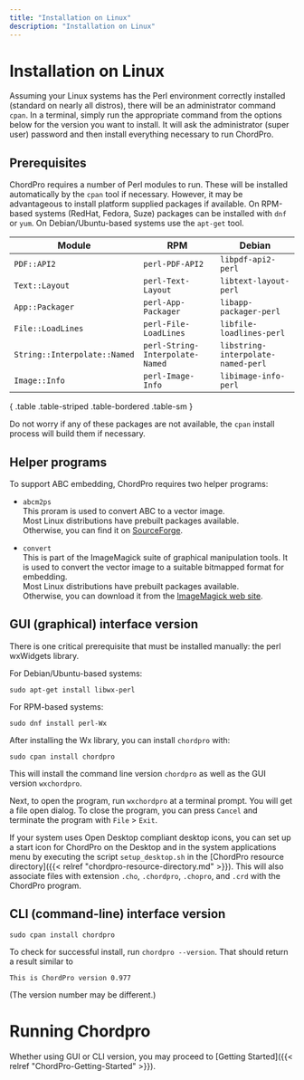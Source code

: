 ```yaml
---
title: "Installation on Linux"
description: "Installation on Linux"
---
```


# Installation on Linux

Assuming your Linux systems has the Perl environment correctly
installed (standard on nearly all distros), there will be an
administrator command `cpan`. In a terminal, simply run the
appropriate command from the options below for the version you want to
install. It will ask the administrator (super user) password and then
install everything necessary to run ChordPro.

## Prerequisites

ChordPro requires a number of Perl modules to run. These will be
installed automatically by the `cpan` tool if necessary. However, it
may be advantageous to install platform supplied packages if
available. On RPM-based systems (RedHat, Fedora, Suze) packages can be
installed with `dnf` or `yum`. On Debian/Ubuntu-based systems use the
`apt-get` tool.

Module | RPM | Debian
--|--|--
`PDF::API2` | `perl-PDF-API2` | `libpdf-api2-perl`
`Text::Layout` | `perl-Text-Layout` | `libtext-layout-perl`
`App::Packager` | `perl-App-Packager` | `libapp-packager-perl`
`File::LoadLines` | `perl-File-LoadLines` | `libfile-loadlines-perl`
`String::Interpolate::Named` | `perl-String-Interpolate-Named` | `libstring-interpolate-named-perl`
`Image::Info` | `perl-Image-Info` | `libimage-info-perl`
{ .table .table-striped .table-bordered .table-sm }

Do not worry if any of these packages are not available, the `cpan`
install process will build them if necessary.

## Helper programs

To support ABC embedding, ChordPro requires two helper programs:

* `abcm2ps`  
This proram is used to convert ABC to a vector image.  
Most Linux distributions have prebuilt packages available.  
Otherwise, you can find it on [SourceForge](http://abcplus.sourceforge.net/).

* `convert`  
This is part of the ImageMagick suite of graphical manipulation
tools. It is used to convert the vector image to a suitable bitmapped
format for embedding.  
Most Linux distributions have prebuilt packages available.  
Otherwise, you can download it from the [ImageMagick web
site](https://imagemagick.org/).

## GUI (graphical) interface version

There is one critical prerequisite that must be installed manually:
the perl wxWidgets library.

For Debian/Ubuntu-based systems:

`sudo apt-get install libwx-perl`

For RPM-based systems:

`sudo dnf install perl-Wx`

After installing the Wx library, you can install `chordpro` with:

`sudo cpan install chordpro`

This will install the command line version `chordpro` as well as the
GUI version `wxchordpro`.

Next, to open the program, run `wxchordpro` at a terminal prompt. 
You will get a file open dialog. To close the program, you can press `Cancel` and terminate the program with `File` > `Exit`.

If your system uses Open Desktop compliant desktop icons, you can set
up a start icon for ChordPro on the Desktop and in the system
applications menu by executing the script `setup_desktop.sh` in the
[ChordPro resource directory]({{< relref "chordpro-resource-directory.md" >}}).
This will also associate files with extension `.cho`, `.chordpro`,
`.chopro`, and `.crd` with the ChordPro program.

## CLI (command-line) interface version

`sudo cpan install chordpro`

To check for successful install, run `chordpro --version`. That should
return a result similar to

    This is ChordPro version 0.977

(The version number may be different.)

# Running Chordpro

Whether using GUI or CLI version, you may proceed to [Getting Started]({{< relref "ChordPro-Getting-Started" >}}).
